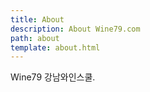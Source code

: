 ```yaml
---
title: About
description: About Wine79.com
path: about
template: about.html
---
```


Wine79 강남와인스쿨. 
